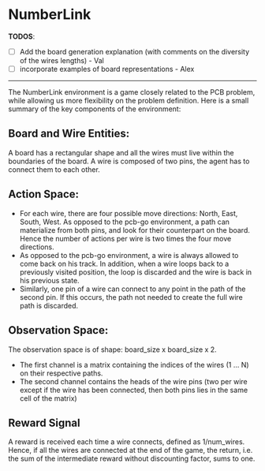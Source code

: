 # NumberLink

**TODOS**:
- [ ] Add the board generation explanation (with comments on the diversity of the wires lengths) - Val
- [ ] incorporate examples of board representations - Alex
----------------------

The NumberLink environment is a game closely related to the PCB problem, while allowing us more flexibility on the problem definition. Here is a small summary of the key components of the environment:

## Board and Wire Entities:
A board has a rectangular shape and all the wires must live within the boundaries of the board. A wire is composed of two pins, the agent has to connect them to each other.

## Action Space:
- For each wire, there are four possible move directions: North, East, South, West. As opposed to the pcb-go environment, a path can materialize from both pins, and look for their counterpart on the board. Hence the number of actions per wire is two times the four move directions. 
- As opposed to the pcb-go environment, a wire is always allowed to come back on his track. In addition, when a wire loops back to a previously visited position, the loop is discarded and the wire is back in his previous state.
- Similarly, one pin of a wire can connect to any point in the path of the second pin. If this occurs, the path not needed to create the full wire path is discarded.

## Observation Space:
The observation space is of shape: board_size x board_size x 2.
- The first channel is a matrix containing the indices of the wires (1 … N) on their respective paths.
- The second channel contains the heads of the wire pins (two per wire except if the wire has been connected, then both pins lies in the same cell of the matrix)

## Reward Signal
A reward is received each time a wire connects, defined as 1/num_wires. Hence, if all the wires are connected at the end of the game, the return, i.e. the sum of the intermediate reward without discounting factor, sums to one.